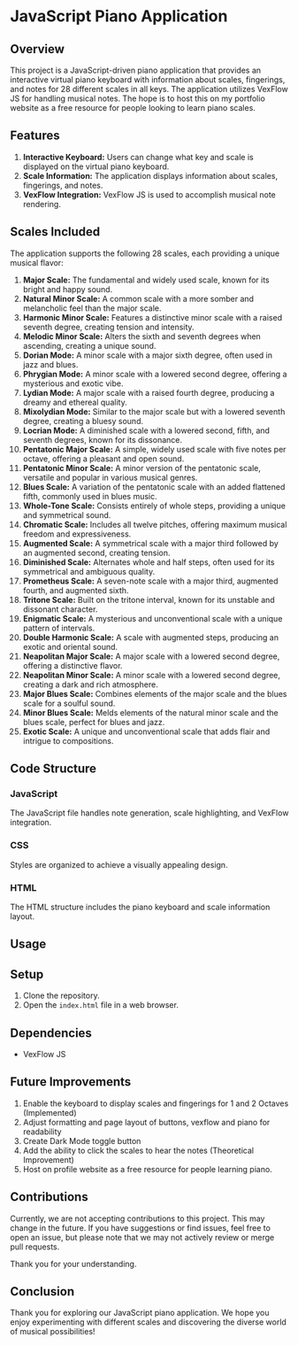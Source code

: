# JavaScript Piano Application

## Overview
This project is a JavaScript-driven piano application that provides an interactive virtual piano keyboard with information about scales, fingerings, and notes for 28 different scales in all keys. The application utilizes VexFlow JS for handling musical notes.  The hope is to host this on my portfolio website as a free resource for people looking to learn piano scales. 

## Features
1. **Interactive Keyboard:** Users can change what key and scale is displayed on the virtual piano keyboard.
2. **Scale Information:** The application displays information about scales, fingerings, and notes.
3. **VexFlow Integration:** VexFlow JS is used to accomplish musical note rendering.

## Scales Included
The application supports the following 28 scales, each providing a unique musical flavor:

1. **Major Scale:** The fundamental and widely used scale, known for its bright and happy sound.
2. **Natural Minor Scale:** A common scale with a more somber and melancholic feel than the major scale.
3. **Harmonic Minor Scale:** Features a distinctive minor scale with a raised seventh degree, creating tension and intensity.
4. **Melodic Minor Scale:** Alters the sixth and seventh degrees when ascending, creating a unique sound.
5. **Dorian Mode:** A minor scale with a major sixth degree, often used in jazz and blues.
6. **Phrygian Mode:** A minor scale with a lowered second degree, offering a mysterious and exotic vibe.
7. **Lydian Mode:** A major scale with a raised fourth degree, producing a dreamy and ethereal quality.
8. **Mixolydian Mode:** Similar to the major scale but with a lowered seventh degree, creating a bluesy sound.
9. **Locrian Mode:** A diminished scale with a lowered second, fifth, and seventh degrees, known for its dissonance.
10. **Pentatonic Major Scale:** A simple, widely used scale with five notes per octave, offering a pleasant and open sound.
11. **Pentatonic Minor Scale:** A minor version of the pentatonic scale, versatile and popular in various musical genres.
12. **Blues Scale:** A variation of the pentatonic scale with an added flattened fifth, commonly used in blues music.
13. **Whole-Tone Scale:** Consists entirely of whole steps, providing a unique and symmetrical sound.
14. **Chromatic Scale:** Includes all twelve pitches, offering maximum musical freedom and expressiveness.
15. **Augmented Scale:** A symmetrical scale with a major third followed by an augmented second, creating tension.
16. **Diminished Scale:** Alternates whole and half steps, often used for its symmetrical and ambiguous quality.
17. **Prometheus Scale:** A seven-note scale with a major third, augmented fourth, and augmented sixth.
18. **Tritone Scale:** Built on the tritone interval, known for its unstable and dissonant character.
19. **Enigmatic Scale:** A mysterious and unconventional scale with a unique pattern of intervals.
20. **Double Harmonic Scale:** A scale with augmented steps, producing an exotic and oriental sound.
21. **Neapolitan Major Scale:** A major scale with a lowered second degree, offering a distinctive flavor.
22. **Neapolitan Minor Scale:** A minor scale with a lowered second degree, creating a dark and rich atmosphere.
23. **Major Blues Scale:** Combines elements of the major scale and the blues scale for a soulful sound.
24. **Minor Blues Scale:** Melds elements of the natural minor scale and the blues scale, perfect for blues and jazz.
25. **Exotic Scale:** A unique and unconventional scale that adds flair and intrigue to compositions.

## Code Structure
### JavaScript
The JavaScript file handles note generation, scale highlighting, and VexFlow integration.

### CSS
Styles are organized to achieve a visually appealing design.

### HTML
The HTML structure includes the piano keyboard and scale information layout.

## Usage
<!--- TODO: Instructions on how users can use the piano application.
 -->


## Setup
1. Clone the repository.
2. Open the `index.html` file in a web browser.

## Dependencies
- VexFlow JS

## Future Improvements
1. Enable the keyboard to display scales and fingerings for 1 and 2 Octaves (Implemented)
2. Adjust formatting and page layout of buttons, vexflow and piano for readability
3. Create Dark Mode toggle button
5. Add the ability to click the scales to hear the notes (Theoretical Improvement)
6. Host on profile website as a free resource for people learning piano.

## Contributions
Currently, we are not accepting contributions to this project. This may change in the future. If you have suggestions or find issues, feel free to open an issue, but please note that we may not actively review or merge pull requests.

Thank you for your understanding.

## Conclusion
Thank you for exploring our JavaScript piano application. We hope you enjoy experimenting with different scales and discovering the diverse world of musical possibilities!
